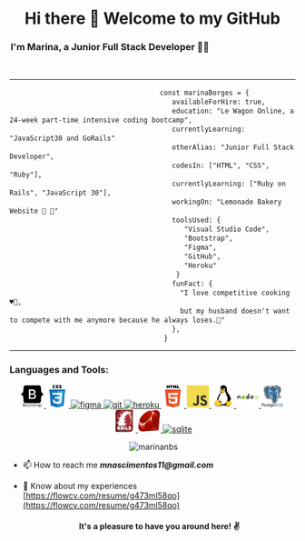   <h1 align="center"> Hi there 👋 Welcome to my GitHub</h1>
  <h3  ml-2 align="left" style="margin-left:2px;">I'm Marina, a Junior Full Stack Developer 👩‍💻</h3>
  <br>
  <hr>
                                    
                                         const marinaBorges = {
                                            availableForHire: true,
                                            education: "Le Wagon Online, a 24-week part-time intensive coding bootcamp",
                                            currentlyLearning: "JavaScript30 and GoRails"
                                            otherAlias: "Junior Full Stack Developer",
                                            codesIn: ["HTML", "CSS", "Ruby"],
                                            currentlyLearning: ["Ruby on Rails", "JavaScript 30"],
                                            workingOn: "Lemonade Bakery Website 🍋 🎨"
                                            toolsUsed: {
                                               "Visual Studio Code",
                                               "Bootstrap",
                                               "Figma",
                                               "GitHub",
                                               "Heroku"
                                             }
                                            funFact: {
                                              "I love competitive cooking ♥🦞,
                                              but my husband doesn't want to compete with me anymore because he always loses.💪"
                                            },
                                          }
<hr>
<h3 align="left">Languages and Tools:</h3>
<p align="center"> <a href="https://getbootstrap.com" target="_blank" rel="noreferrer"> <img src="https://raw.githubusercontent.com/devicons/devicon/master/icons/bootstrap/bootstrap-plain-wordmark.svg" alt="bootstrap" width="40" height="40"/> </a> <a href="https://www.w3schools.com/css/" target="_blank" rel="noreferrer"> <img src="https://raw.githubusercontent.com/devicons/devicon/master/icons/css3/css3-original-wordmark.svg" alt="css3" width="40" height="40"/> </a> <a href="https://www.figma.com/" target="_blank" rel="noreferrer"> <img src="https://www.vectorlogo.zone/logos/figma/figma-icon.svg" alt="figma" width="40" height="40"/> </a> <a href="https://git-scm.com/" target="_blank" rel="noreferrer"> <img src="https://www.vectorlogo.zone/logos/git-scm/git-scm-icon.svg" alt="git" width="40" height="40"/> </a> <a href="https://heroku.com" target="_blank" rel="noreferrer"> <img src="https://www.vectorlogo.zone/logos/heroku/heroku-icon.svg" alt="heroku" width="40" height="40"/> </a> <a href="https://www.w3.org/html/" target="_blank" rel="noreferrer"> <img src="https://raw.githubusercontent.com/devicons/devicon/master/icons/html5/html5-original-wordmark.svg" alt="html5" width="40" height="40"/> </a> <a href="https://developer.mozilla.org/en-US/docs/Web/JavaScript" target="_blank" rel="noreferrer"> <img src="https://raw.githubusercontent.com/devicons/devicon/master/icons/javascript/javascript-original.svg" alt="javascript" width="40" height="40"/> </a> <a href="https://www.linux.org/" target="_blank" rel="noreferrer"> <img src="https://raw.githubusercontent.com/devicons/devicon/master/icons/linux/linux-original.svg" alt="linux" width="40" height="40"/> </a> <a href="https://nodejs.org" target="_blank" rel="noreferrer"> <img src="https://raw.githubusercontent.com/devicons/devicon/master/icons/nodejs/nodejs-original-wordmark.svg" alt="nodejs" width="40" height="40"/> </a> <a href="https://www.postgresql.org" target="_blank" rel="noreferrer"> <img src="https://raw.githubusercontent.com/devicons/devicon/master/icons/postgresql/postgresql-original-wordmark.svg" alt="postgresql" width="40" height="40"/> </a> <a href="https://rubyonrails.org" target="_blank" rel="noreferrer"> <img src="https://raw.githubusercontent.com/devicons/devicon/master/icons/rails/rails-original-wordmark.svg" alt="rails" width="40" height="40"/> </a> <a href="https://www.ruby-lang.org/en/" target="_blank" rel="noreferrer"> <img src="https://raw.githubusercontent.com/devicons/devicon/master/icons/ruby/ruby-original.svg" alt="ruby" width="40" height="40"/> </a> <a href="https://www.sqlite.org/" target="_blank" rel="noreferrer"> <img src="https://www.vectorlogo.zone/logos/sqlite/sqlite-icon.svg" alt="sqlite" width="40" height="40"/> </a> </p>

<p align="center">&nbsp;<img  src="https://github-readme-stats.vercel.app/api?username=marinanbs&show_icons=true&locale=en" alt="marinanbs" /></p>

- 📫 How to reach me **_mnascimentos11@gmail.com_**

- 📄 Know about my experiences [https://flowcv.com/resume/g473ml58qo](https://flowcv.com/resume/g473ml58qo)

  <h4 align="center"> It's a pleasure to have you around here! ✌</h4>
  <br>
